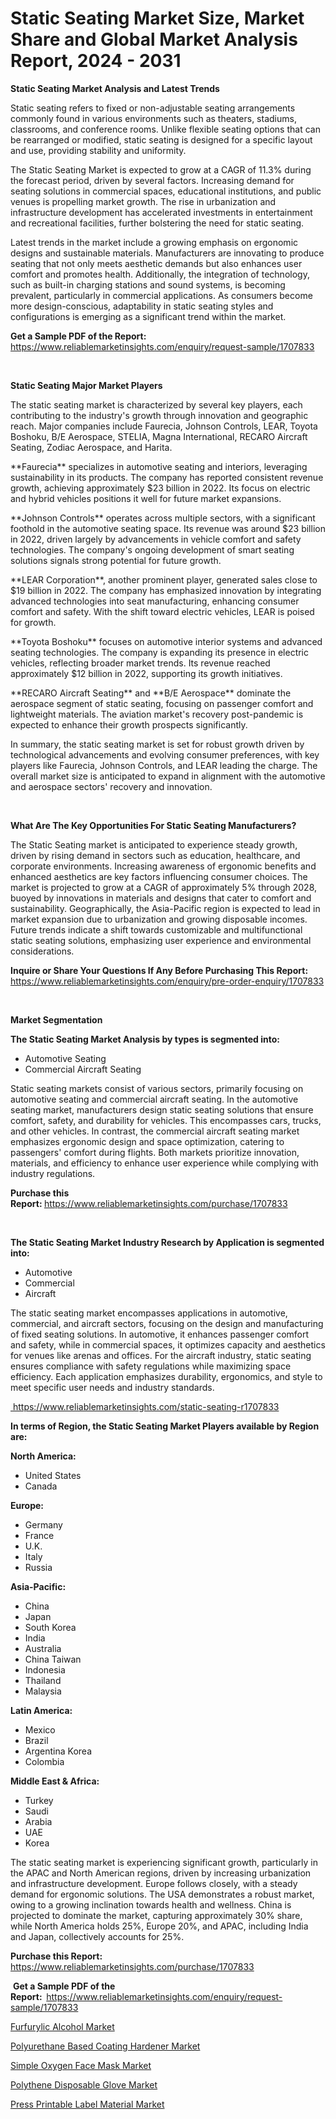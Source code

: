 <p><h1>Static Seating Market Size, Market Share and Global Market Analysis Report, 2024 - 2031</h1></p><p><strong>Static Seating Market Analysis and Latest Trends</strong></p>
<p><p>Static seating refers to fixed or non-adjustable seating arrangements commonly found in various environments such as theaters, stadiums, classrooms, and conference rooms. Unlike flexible seating options that can be rearranged or modified, static seating is designed for a specific layout and use, providing stability and uniformity.</p><p>The Static Seating Market is expected to grow at a CAGR of 11.3% during the forecast period, driven by several factors. Increasing demand for seating solutions in commercial spaces, educational institutions, and public venues is propelling market growth. The rise in urbanization and infrastructure development has accelerated investments in entertainment and recreational facilities, further bolstering the need for static seating.</p><p>Latest trends in the market include a growing emphasis on ergonomic designs and sustainable materials. Manufacturers are innovating to produce seating that not only meets aesthetic demands but also enhances user comfort and promotes health. Additionally, the integration of technology, such as built-in charging stations and sound systems, is becoming prevalent, particularly in commercial applications. As consumers become more design-conscious, adaptability in static seating styles and configurations is emerging as a significant trend within the market.</p></p>
<p><strong>Get a Sample PDF of the Report:&nbsp;</strong> <a href="https://www.reliablemarketinsights.com/enquiry/request-sample/1707833?utm_campaign=1610&utm_medium=2&utm_source=Github&utm_content=ia&utm_term=13102024&utm_id=static-seating">https://www.reliablemarketinsights.com/enquiry/request-sample/1707833</a></p>
<p>&nbsp;</p>
<p><strong>Static Seating Major Market Players</strong></p>
<p><p>The static seating market is characterized by several key players, each contributing to the industry's growth through innovation and geographic reach. Major companies include Faurecia, Johnson Controls, LEAR, Toyota Boshoku, B/E Aerospace, STELIA, Magna International, RECARO Aircraft Seating, Zodiac Aerospace, and Harita.</p><p>**Faurecia** specializes in automotive seating and interiors, leveraging sustainability in its products. The company has reported consistent revenue growth, achieving approximately $23 billion in 2022. Its focus on electric and hybrid vehicles positions it well for future market expansions.</p><p>**Johnson Controls** operates across multiple sectors, with a significant foothold in the automotive seating space. Its revenue was around $23 billion in 2022, driven largely by advancements in vehicle comfort and safety technologies. The company's ongoing development of smart seating solutions signals strong potential for future growth.</p><p>**LEAR Corporation**, another prominent player, generated sales close to $19 billion in 2022. The company has emphasized innovation by integrating advanced technologies into seat manufacturing, enhancing consumer comfort and safety. With the shift toward electric vehicles, LEAR is poised for growth.</p><p>**Toyota Boshoku** focuses on automotive interior systems and advanced seating technologies. The company is expanding its presence in electric vehicles, reflecting broader market trends. Its revenue reached approximately $12 billion in 2022, supporting its growth initiatives.</p><p>**RECARO Aircraft Seating** and **B/E Aerospace** dominate the aerospace segment of static seating, focusing on passenger comfort and lightweight materials. The aviation market's recovery post-pandemic is expected to enhance their growth prospects significantly.</p><p>In summary, the static seating market is set for robust growth driven by technological advancements and evolving consumer preferences, with key players like Faurecia, Johnson Controls, and LEAR leading the charge. The overall market size is anticipated to expand in alignment with the automotive and aerospace sectors' recovery and innovation.</p></p>
<p>&nbsp;</p>
<p><strong>What Are The Key Opportunities For Static Seating Manufacturers?</strong></p>
<p><p>The Static Seating market is anticipated to experience steady growth, driven by rising demand in sectors such as education, healthcare, and corporate environments. Increasing awareness of ergonomic benefits and enhanced aesthetics are key factors influencing consumer choices. The market is projected to grow at a CAGR of approximately 5% through 2028, buoyed by innovations in materials and designs that cater to comfort and sustainability. Geographically, the Asia-Pacific region is expected to lead in market expansion due to urbanization and growing disposable incomes. Future trends indicate a shift towards customizable and multifunctional static seating solutions, emphasizing user experience and environmental considerations.</p></p>
<p><strong>Inquire or Share Your Questions If Any Before Purchasing This Report:</strong> <a href="https://www.reliablemarketinsights.com/enquiry/pre-order-enquiry/1707833?utm_campaign=1610&utm_medium=2&utm_source=Github&utm_content=ia&utm_term=13102024&utm_id=static-seating">https://www.reliablemarketinsights.com/enquiry/pre-order-enquiry/1707833</a></p>
<p>&nbsp;</p>
<p><strong>Market Segmentation</strong></p>
<p><strong>The Static Seating Market Analysis by types is segmented into:</strong></p>
<p><ul><li>Automotive Seating</li><li>Commercial Aircraft Seating</li></ul></p>
<p><p>Static seating markets consist of various sectors, primarily focusing on automotive seating and commercial aircraft seating. In the automotive seating market, manufacturers design static seating solutions that ensure comfort, safety, and durability for vehicles. This encompasses cars, trucks, and other vehicles. In contrast, the commercial aircraft seating market emphasizes ergonomic design and space optimization, catering to passengers' comfort during flights. Both markets prioritize innovation, materials, and efficiency to enhance user experience while complying with industry regulations.</p></p>
<p><strong>Purchase this Report:&nbsp;</strong><a href="https://www.reliablemarketinsights.com/purchase/1707833?utm_campaign=1610&utm_medium=2&utm_source=Github&utm_content=ia&utm_term=13102024&utm_id=static-seating">https://www.reliablemarketinsights.com/purchase/1707833</a></p>
<p>&nbsp;</p>
<p><strong>The Static Seating Market Industry Research by Application is segmented into:</strong></p>
<p><ul><li>Automotive</li><li>Commercial</li><li>Aircraft</li></ul></p>
<p><p>The static seating market encompasses applications in automotive, commercial, and aircraft sectors, focusing on the design and manufacturing of fixed seating solutions. In automotive, it enhances passenger comfort and safety, while in commercial spaces, it optimizes capacity and aesthetics for venues like arenas and offices. For the aircraft industry, static seating ensures compliance with safety regulations while maximizing space efficiency. Each application emphasizes durability, ergonomics, and style to meet specific user needs and industry standards.</p></p>
<p><a href="https://www.reliablemarketinsights.com/static-seating-r1707833?utm_campaign=1610&utm_medium=2&utm_source=Github&utm_content=ia&utm_term=13102024&utm_id=static-seating">&nbsp;https://www.reliablemarketinsights.com/static-seating-r1707833</a></p>
<p><strong>In terms of Region, the Static Seating Market Players available by Region are:</strong></p>
<p>
    <p> <strong> North America: </strong>
        <ul>
            <li>United States</li>
            <li>Canada</li>
        </ul>
        </p> 
    <p> <strong> Europe: </strong>
        <ul>
            <li>Germany</li>
            <li>France</li>
            <li>U.K.</li>
            <li>Italy</li>
            <li>Russia</li>
        </ul>
        </p> 
    <p> <strong> Asia-Pacific: </strong>
        <ul>
            <li>China</li>
            <li>Japan</li>
            <li>South Korea</li>
            <li>India</li>
            <li>Australia</li>
            <li>China Taiwan</li>
            <li>Indonesia</li>
            <li>Thailand</li>
            <li>Malaysia</li>
        </ul>
        </p> 
    <p> <strong> Latin America: </strong>
        <ul>
            <li>Mexico</li>
            <li>Brazil</li>
            <li>Argentina Korea</li>
            <li>Colombia</li>
        </ul>
        </p> 
    <p> <strong> Middle East & Africa: </strong>
        <ul>
            <li>Turkey</li>
            <li>Saudi</li>
            <li>Arabia</li>
            <li>UAE</li>
            <li>Korea</li>
        </ul>
    </p>
    </p>
<p><p>The static seating market is experiencing significant growth, particularly in the APAC and North American regions, driven by increasing urbanization and infrastructure development. Europe follows closely, with a steady demand for ergonomic solutions. The USA demonstrates a robust market, owing to a growing inclination towards health and wellness. China is projected to dominate the market, capturing approximately 30% share, while North America holds 25%, Europe 20%, and APAC, including India and Japan, collectively accounts for 25%.</p></p>
<p><strong>Purchase this Report: </strong><a href="https://www.reliablemarketinsights.com/purchase/1707833?utm_campaign=1610&utm_medium=2&utm_source=Github&utm_content=ia&utm_term=13102024&utm_id=static-seating">https://www.reliablemarketinsights.com/purchase/1707833</a></p>
<p>&nbsp;<strong>Get a Sample PDF of the Report:&nbsp;&nbsp;</strong><a href="https://www.reliablemarketinsights.com/enquiry/request-sample/1707833?utm_campaign=1610&utm_medium=2&utm_source=Github&utm_content=ia&utm_term=13102024&utm_id=static-seating">https://www.reliablemarketinsights.com/enquiry/request-sample/1707833</a></p>
<p><strong></strong></p>
<p><p><a href="https://www.linkedin.com/pulse/investment-opportunities-furfurylic-alcohol-sector-risk-analysis-z6mrc?utm_campaign=1610&utm_medium=2&utm_source=Github&utm_content=ia&utm_term=13102024&utm_id=static-seating">Furfurylic Alcohol Market</a></p><p><a href="https://www.linkedin.com/pulse/polyurethane-based-coating-hardener-market-revolution-size-share-jt1wc?utm_campaign=1610&utm_medium=2&utm_source=Github&utm_content=ia&utm_term=13102024&utm_id=static-seating">Polyurethane Based Coating Hardener Market</a></p><p><a href="https://www.linkedin.com/pulse/opportunities-challenges-simple-oxygen-face-mask-market-4kj8c?utm_campaign=1610&utm_medium=2&utm_source=Github&utm_content=ia&utm_term=13102024&utm_id=static-seating">Simple Oxygen Face Mask Market</a></p><p><a href="https://www.linkedin.com/pulse/global-polythene-disposable-glove-market-trends-insights-growth-7sxme?utm_campaign=1610&utm_medium=2&utm_source=Github&utm_content=ia&utm_term=13102024&utm_id=static-seating">Polythene Disposable Glove Market</a></p><p><a href="https://www.linkedin.com/pulse/opportunities-challenges-press-printable-label-material-market-zsbec?utm_campaign=1610&utm_medium=2&utm_source=Github&utm_content=ia&utm_term=13102024&utm_id=static-seating">Press Printable Label Material Market</a></p></p>